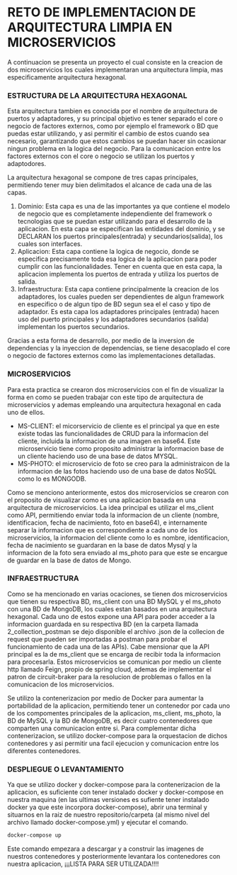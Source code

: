 # RETO DE IMPLEMENTACION DE ARQUITECTURA LIMPIA EN MICROSERVICIOS
A continuacion se presenta un proyecto el cual consiste en la creacion de dos microservicios los cuales implementaran una arquitectura limpia, mas especificamente arquitectura hexagonal.

### ESTRUCTURA DE LA ARQUITECTURA HEXAGONAL
Esta arquitectura tambien es conocida por el nombre de arquitectura de puertos y adaptadores, y su principal objetivo es tener separado el core o negocio de factores externos, como por ejemplo el framework o BD que puedas estar utilizando, y asi permitir el cambio de estos cuando sea necesario, garantizando que estos cambios se puedan hacer sin ocasionar ningun problema en la logica del negocio. Para la comunicacion entre los factores externos con el core o negocio se utilizan los puertos y adaptodores.

La arquitectura hexagonal se compone de tres capas principales, permitiendo tener muy bien delimitados el alcance de cada una de las capas.

1. Dominio: Esta capa es una de las importantes ya que contiene el modelo de negocio que es completamente independiente del framework o tecnologias que se puedan estar utilizando para el desarrollo de la aplicacion. En esta capa se especifican las entidades del dominio, y se DECLARAN los puertos principales(entrada) y secundarios(salida), los cuales son interfaces.
2. Aplicacion: Esta capa contiene la logica de negocio, donde se especifica precisamente toda esa logica de la aplicacion para poder cumplir con las funcionalidades.
Tener en cuenta que en esta capa, la aplicacion implementa los puertos de entrada y utiliza los puertos de salida.
3. Infraestructura: Esta capa contiene principalmente la creacion de los adaptadores, los cuales pueden ser dependientes de algun framework en especifico o de algun tipo de BD segun sea el el caso y tipo de adaptador. Es esta capa los adaptadores principales (entrada) hacen uso del puerto principales y los adaptadores secundarios (salida) implementan los puertos secundarios.

Gracias a esta forma de desarrollo, por medio de la inversion de dependencias y la inyeccion de dependencias, se tiene desacoplado el core o negocio de factores externos como las implementaciones detalladas.

### MICROSERVICIOS
Para esta practica se crearon dos microservicios con el fin de visualizar la forma en como se pueden trabajar con este tipo de arquitectura de microservicios y ademas empleando una arquitectura hexagonal en cada uno de ellos.

- MS-CLIENT: el micorservicio de cliente es el principal ya que en este existe todas las funcionalidades de CRUD para la informacion del cliente, incluida la informacion de una imagen en base64. Este microservicio tiene como proposito administrar la informacion base de un cliente haciendo uso de una base de datos MYSQL.
- MS-PHOTO: el microservicio de foto se creo para la administraicon de la informacion de las fotos haciendo uso de una base de datos NoSQL como lo es MONGODB.

Como se menciono anteriormente, estos dos microservicios se crearon con el proposito de visualizar como es una aplicacion basada en una arquitectura de microservicios. La idea principal es utilizar el ms_client como API, permitiendo enviar toda la informacion de un cliente (nombre, identificacion, fecha de nacimiento, foto en base64), e internamente separar la informacion que es correspondiente a cada uno de los microservicios, la informacion del cliente como lo es nombre, identificacion, fecha de nacimiento se guardaran en la base de datos Mysql y la informacion de la foto sera enviado al ms_photo para que este se encargue de guardar en la base de datos de Mongo.

### INFRAESTRUCTURA
Como se ha mencionado en varias ocaciones, se tienen dos microservicios que tienen su respectiva BD, ms_client con una BD MySQL y el ms_photo con una BD de MongoDB, los cuales estan basados en una arquitectura hexagonal. Cada uno de estos expone una API para poder acceder a la informacion guardada en su respectiva BD (en la carpeta llamada 2_collection_postman se dejo disponible el archivo .json de la collecion de request que pueden ser importadas a postman para probar el funcionamiento de cada una de las APIs). Cabe mensionar que la API principal es la de ms_client que se encarga de recibir toda la informacion para procesarla. Estos microservicios se comunican por medio un cliente http llamado Feign, propio de spring cloud, ademas de implementar el patron de circuit-braker para la resolucion de problemas o fallos en la comunicacion de los microservicios.

Se utilizo la contenerizacion por medio de Docker para aumentar la portabilidad de la aplicacion, permitiendo tener un contenedor por cada uno de los compomentes principales de la aplicacion, ms_client, ms_photo, la BD de MySQL y la BD de MongoDB, es decir cuatro contenedores que comparten una comunicacion entre si. Para complementar dicha contenerizacion, se utilizo docker-compose para la orquestacion de dichos contenedores y asi permitir una facil ejecucion y comunicacion entre los diferentes contenedores.

### DESPLIEGUE O LEVANTAMIENTO
Ya que se utilizo docker y docker-compose para la contenerizacion de la aplicacion, es suficiente con tener instalado docker y docker-compose en nuestra maquina (en las ultimas versiones es sufiente tener instalado docker ya que este incorpora docker-compose), abrir una terminal y situarnos en la raiz de nuestro repositorio/carpeta (al mismo nivel del archivo llamado docker-compose.yml) y ejecutar el comando.

```sh
docker-compose up
```

Este comando empezara a descargar y a construir las imagenes de nuestros contenedores y posteriormente levantara los contenedores con nuestra aplicacion, ¡¡¡LISTA PARA SER UTILIZADA!!!!